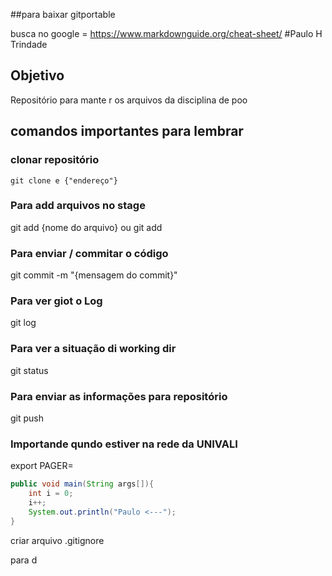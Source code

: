##para baixar gitportable

busca no google = https://www.markdownguide.org/cheat-sheet/
#Paulo H Trindade
## Objetivo
Repositório para mante r os arquivos da disciplina de poo

## comandos importantes para lembrar

### clonar repositório
```
git clone e {"endereço"}
```
### Para add arquivos no stage
git add {nome do arquivo} ou git add

### Para enviar / commitar o código
git commit -m "{mensagem do commit}"

### Para ver giot o Log
git log

### Para ver a situação di working dir
git status

### Para enviar as informações para repositório
git push

### Importande qundo estiver na rede da UNIVALI
export PAGER=

```java
public void main(String args[]){
	int i = 0;
	i++;
	System.out.println("Paulo <---");
}
```
criar arquivo .gitignore

para d

